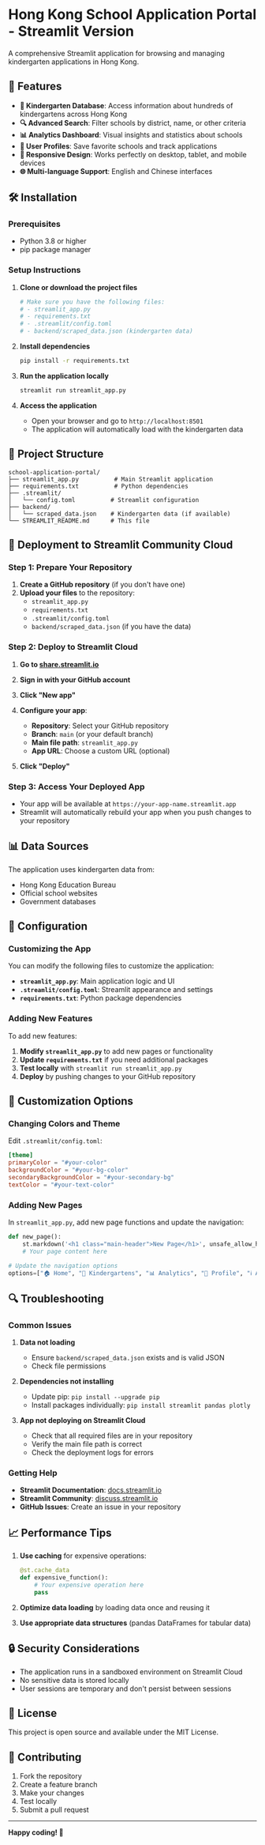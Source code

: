 # Hong Kong School Application Portal - Streamlit Version

A comprehensive Streamlit application for browsing and managing kindergarten applications in Hong Kong.

## 🚀 Features

- **🏫 Kindergarten Database**: Access information about hundreds of kindergartens across Hong Kong
- **🔍 Advanced Search**: Filter schools by district, name, or other criteria
- **📊 Analytics Dashboard**: Visual insights and statistics about schools
- **👤 User Profiles**: Save favorite schools and track applications
- **📱 Responsive Design**: Works perfectly on desktop, tablet, and mobile devices
- **🌐 Multi-language Support**: English and Chinese interfaces

## 🛠️ Installation

### Prerequisites
- Python 3.8 or higher
- pip package manager

### Setup Instructions

1. **Clone or download the project files**
   ```bash
   # Make sure you have the following files:
   # - streamlit_app.py
   # - requirements.txt
   # - .streamlit/config.toml
   # - backend/scraped_data.json (kindergarten data)
   ```

2. **Install dependencies**
   ```bash
   pip install -r requirements.txt
   ```

3. **Run the application locally**
   ```bash
   streamlit run streamlit_app.py
   ```

4. **Access the application**
   - Open your browser and go to `http://localhost:8501`
   - The application will automatically load with the kindergarten data

## 📁 Project Structure

```
school-application-portal/
├── streamlit_app.py          # Main Streamlit application
├── requirements.txt          # Python dependencies
├── .streamlit/
│   └── config.toml          # Streamlit configuration
├── backend/
│   └── scraped_data.json    # Kindergarten data (if available)
└── STREAMLIT_README.md      # This file
```

## 🚀 Deployment to Streamlit Community Cloud

### Step 1: Prepare Your Repository

1. **Create a GitHub repository** (if you don't have one)
2. **Upload your files** to the repository:
   - `streamlit_app.py`
   - `requirements.txt`
   - `.streamlit/config.toml`
   - `backend/scraped_data.json` (if you have the data)

### Step 2: Deploy to Streamlit Cloud

1. **Go to [share.streamlit.io](https://share.streamlit.io)**
2. **Sign in with your GitHub account**
3. **Click "New app"**
4. **Configure your app**:
   - **Repository**: Select your GitHub repository
   - **Branch**: `main` (or your default branch)
   - **Main file path**: `streamlit_app.py`
   - **App URL**: Choose a custom URL (optional)

5. **Click "Deploy"**

### Step 3: Access Your Deployed App

- Your app will be available at `https://your-app-name.streamlit.app`
- Streamlit will automatically rebuild your app when you push changes to your repository

## 📊 Data Sources

The application uses kindergarten data from:
- Hong Kong Education Bureau
- Official school websites
- Government databases

## 🔧 Configuration

### Customizing the App

You can modify the following files to customize the application:

- **`streamlit_app.py`**: Main application logic and UI
- **`.streamlit/config.toml`**: Streamlit appearance and settings
- **`requirements.txt`**: Python package dependencies

### Adding New Features

To add new features:

1. **Modify `streamlit_app.py`** to add new pages or functionality
2. **Update `requirements.txt`** if you need additional packages
3. **Test locally** with `streamlit run streamlit_app.py`
4. **Deploy** by pushing changes to your GitHub repository

## 🎨 Customization Options

### Changing Colors and Theme

Edit `.streamlit/config.toml`:
```toml
[theme]
primaryColor = "#your-color"
backgroundColor = "#your-bg-color"
secondaryBackgroundColor = "#your-secondary-bg"
textColor = "#your-text-color"
```

### Adding New Pages

In `streamlit_app.py`, add new page functions and update the navigation:
```python
def new_page():
    st.markdown('<h1 class="main-header">New Page</h1>', unsafe_allow_html=True)
    # Your page content here

# Update the navigation options
options=["🏠 Home", "🏫 Kindergartens", "📊 Analytics", "👤 Profile", "ℹ️ About", "🆕 New Page"]
```

## 🔍 Troubleshooting

### Common Issues

1. **Data not loading**
   - Ensure `backend/scraped_data.json` exists and is valid JSON
   - Check file permissions

2. **Dependencies not installing**
   - Update pip: `pip install --upgrade pip`
   - Install packages individually: `pip install streamlit pandas plotly`

3. **App not deploying on Streamlit Cloud**
   - Check that all required files are in your repository
   - Verify the main file path is correct
   - Check the deployment logs for errors

### Getting Help

- **Streamlit Documentation**: [docs.streamlit.io](https://docs.streamlit.io)
- **Streamlit Community**: [discuss.streamlit.io](https://discuss.streamlit.io)
- **GitHub Issues**: Create an issue in your repository

## 📈 Performance Tips

1. **Use caching** for expensive operations:
   ```python
   @st.cache_data
   def expensive_function():
       # Your expensive operation here
       pass
   ```

2. **Optimize data loading** by loading data once and reusing it

3. **Use appropriate data structures** (pandas DataFrames for tabular data)

## 🔒 Security Considerations

- The application runs in a sandboxed environment on Streamlit Cloud
- No sensitive data is stored locally
- User sessions are temporary and don't persist between sessions

## 📝 License

This project is open source and available under the MIT License.

## 🤝 Contributing

1. Fork the repository
2. Create a feature branch
3. Make your changes
4. Test locally
5. Submit a pull request

---

**Happy coding! 🚀** 